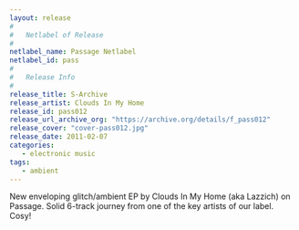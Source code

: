 ```yaml
---
layout: release
#
#   Netlabel of Release
#
netlabel_name: Passage Netlabel
netlabel_id: pass
#
#   Release Info
#
release_title: S-Archive
release_artist: Clouds In My Home
release_id: pass012
release_url_archive_org: "https://archive.org/details/f_pass012"
release_cover: "cover-pass012.jpg"
release_date: 2011-02-07
categories:
   - electronic music
tags:
   - ambient
---
```

New enveloping glitch/ambient EP by Clouds In My Home (aka Lazzich) on Passage. Solid 6-track journey from one of the key artists of our label. Cosy!



